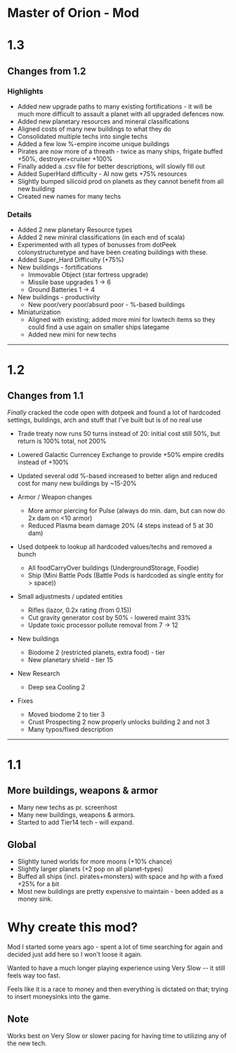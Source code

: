 # Master of Orion - Mod

# 1.3
## Changes from 1.2

### Highlights
- Added new upgrade paths to many existing fortifications - it will be much more difficult to assault a planet with all upgraded defences now.
- Added new planetary resources and mineral classifications
- Aligned costs of many new buildings to what they do
- Consolidated multiple techs into single techs
- Added a few low %-empire income unique buildings
- Pirates are now more of a threath - twice as many ships, frigate buffed +50%, destroyer+cruiser +100%
- Finally added a .csv file for better descriptions, will slowly fill out
- Added SuperHard difficulty - AI now gets +75% resources
- Slightly bumped silicoid prod on planets as they cannot benefit from all new building
- Created new names for many techs

### Details
* Added 2 new planetary Resource types
* Added 2 new miniral classifications (in each end of scala)
* Experimented with all types of bonusses from dotPeek colonystructuretype and have been creating buildings with these.
* Added Super_Hard Difficulty (+75%)
* New buildings - fortifications
  * Immovable Object (star fortress upgrade)
  * Missile base upgrades 1 -> 6 
  * Ground Batteries 1 -> 4
* New buildings - productivity
  * New poor/very poor/absurd poor - %-based buildings
* Miniaturization
  * Aligned with existing; added more mini for lowtech items so they could find a use again on smaller ships lategame
  * Added new mini for new techs

---
# 1.2
## Changes from 1.1

_Finally_ cracked the code open with dotpeek and found a lot of hardcoded settings, buildings, arch and stuff that I've built but is of no real use

* Trade treaty now runs 50 turns instead of 20: initial cost still 50%, but return is 100% total, not 200%

* Lowered Galactic Currencey Exchange to provide +50% empire credits instead of +100%

* Updated several odd %-based increased to better align and reduced cost for many new buildings by ~15-20%

* Armor / Weapon changes
    * More armor piercing for Pulse (always do min. dam, but can now do 2x dam on <10 armor)
    * Reduced Plasma beam damage 20% (4 steps instead of 5 at 30 dam)
* Used dotpeek to lookup all hardcoded values/techs and removed a bunch
    * All foodCarryOver buildings (UndergroundStorage, Foodie)
    * Ship (Mini Battle Pods (Battle Pods is hardcoded as single entity for > space))
* Small adjustmests / updated entities
    * Rifles (lazor, 0.2x rating (from 0.15))
    * Cut gravity generator cost by 50% - lowered maint 33%
    * Update toxic processor pollute removal from 7 -> 12
* New buildings
    * Biodome 2 (restricted planets, extra food) - tier 
    * New planetary shield - tier 15
* New Research
    * Deep sea Cooling 2
* Fixes
    * Moved biodome 2 to tier 3
    * Crust Prospecting 2 now properly unlocks building 2 and not 3
    * Many typos/fixed description

------
# 1.1
## More buildings, weapons & armor 

* Many new techs as pr. screenhost
* Many new buildings, weapons & armors. 
* Started to add Tier14 tech - will expand.

## Global
* Slightly tuned worlds for more moons (+10% chance) 
* Slightly larger planets (+2 pop on all planet-types)
* Buffed all ships (incl. pirates+monsters) with space and hp with a fixed +25% for a bit 
* Most new buildings are pretty expensive to maintain - been added as a money sink.

# Why create this mod?
Mod I started some years ago - spent a lot of time searching for again and decided just add here so I won't loose it again.

Wanted to have a much longer playing experience using Very Slow -- it still feels way too fast.

Feels like it is a race to money and then everything is dictated on that; trying to insert moneysinks into the game.

## Note
Works best on Very Slow or slower pacing for having time to utilizing any of the new tech.